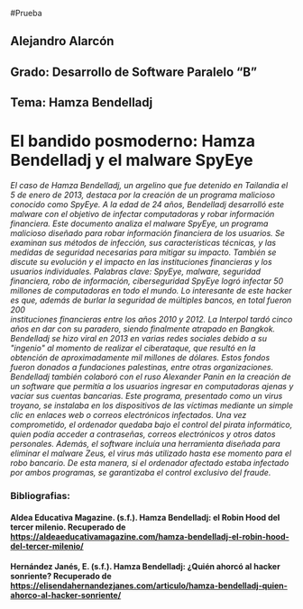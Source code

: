 #Prueba
## Alejandro Alarcón
## Grado: Desarrollo de Software Paralelo “B”
## Tema: Hamza Bendelladj
# El bandido posmoderno: Hamza Bendelladj y el malware SpyEye
 _El caso de Hamza Bendelladj, un argelino que fue detenido en Tailandia el 5 de enero de 2013, destaca por la creación de un programa malicioso conocido como SpyEye. A la edad de 24 años, Bendelladj desarrolló este malware con el objetivo de infectar computadoras y robar información financiera. Este documento analiza el malware SpyEye, un programa malicioso 
 diseñado para robar información financiera de los usuarios. Se examinan sus métodos de infección, sus características técnicas, y las medidas de seguridad necesarias para mitigar su  impacto. También se discute su evolución y el impacto en las instituciones financieras y los usuarios individuales.
Palabras clave: SpyEye, malware, seguridad financiera, robo de información, ciberseguridad
SpyEye logró infectar 50 millones de computadoras en todo el mundo. Lo interesante de este hacker es que, además de burlar la seguridad de múltiples bancos, en total fueron 200  
instituciones financieras entre los años 2010 y 2012. La Interpol tardó cinco años en dar con su paradero, siendo finalmente atrapado en Bangkok. Bendelladj se hizo viral en 2013 en  varias redes sociales debido a su "ingenio" al momento de realizar el ciberataque, que resultó en la obtención de aproximadamente mil millones de dólares. Estos fondos fueron donados  a fundaciones palestinas, entre otras organizaciones.
 Bendelladj también colaboró con el ruso Alexander Panin en la creación de un software que permitía a los usuarios ingresar en computadoras ajenas y vaciar sus cuentas bancarias. Este programa, presentado como un virus troyano, se instalaba en los dispositivos de las víctimas mediante un simple clic en enlaces web o correos electrónicos infectados. Una vez 
comprometido, el ordenador quedaba bajo el control del pirata informático, quien podía acceder a contraseñas, correos electrónicos y otros datos personales.
Además, el software incluía una herramienta diseñada para eliminar el malware Zeus, el virus más utilizado hasta ese momento para el robo bancario. De esta manera, si el ordenador 
afectado estaba infectado por ambos programas, se garantizaba el control exclusivo del fraude._


### Bibliografias:
#### Aldea Educativa Magazine. (s.f.). Hamza Bendelladj: el Robin Hood del tercer milenio. Recuperado de https://aldeaeducativamagazine.com/hamza-bendelladj-el-robin-hood-del-tercer-milenio/
#### Hernández Janés, E. (s.f.). Hamza Bendelladj: ¿Quién ahorcó al hacker sonriente? Recuperado de https://elisendahernandezjanes.com/articulo/hamza-bendelladj-quien-ahorco-al-hacker-sonriente/
